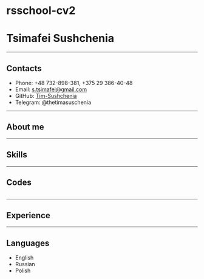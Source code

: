 # rsschool-cv2

# Tsimafei Sushchenia

---

## **Contacts**

* Phone: +48 732-898-381, +375 29 386-40-48
* Email: s.tsimafei@gmail.com
* GitHub: [Tim-Sushchenia](https://github.com/Tim-Sushchenia)
* Telegram: @thetimasuschenia

---

## **About me**

---

## **Skills**

---

## **Codes**
```

```
---

## **Experience**

---

## **Languages**

* English 
* Russian
* Polish
